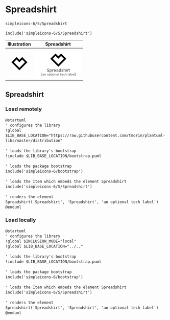 # Spreadshirt


```text
simpleicons-6/S/Spreadshirt
```

```text
include('simpleicons-6/S/Spreadshirt')
```



| Illustration | Spreadshirt |
| :---: | :---: |
| ![illustration for Illustration](../../simpleicons-6/S/Spreadshirt.png) | ![illustration for Spreadshirt](../../simpleicons-6/S/Spreadshirt.Local.png) |




## Spreadshirt

### Load remotely
```plantuml
@startuml
' configures the library
!global $LIB_BASE_LOCATION="https://raw.githubusercontent.com/tmorin/plantuml-libs/master/distribution"

' loads the library's bootstrap
!include $LIB_BASE_LOCATION/bootstrap.puml

' loads the package bootstrap
include('simpleicons-6/bootstrap')

' loads the Item which embeds the element Spreadshirt
include('simpleicons-6/S/Spreadshirt')

' renders the element
Spreadshirt('Spreadshirt', 'Spreadshirt', 'an optional tech label')
@enduml
```

### Load locally
```plantuml
@startuml
' configures the library
!global $INCLUSION_MODE="local"
!global $LIB_BASE_LOCATION="../.."

' loads the library's bootstrap
!include $LIB_BASE_LOCATION/bootstrap.puml

' loads the package bootstrap
include('simpleicons-6/bootstrap')

' loads the Item which embeds the element Spreadshirt
include('simpleicons-6/S/Spreadshirt')

' renders the element
Spreadshirt('Spreadshirt', 'Spreadshirt', 'an optional tech label')
@enduml
```

